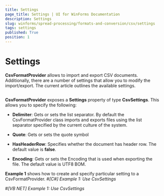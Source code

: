 ```yaml
---
title: Settings
page_title: Settings | UI for WinForms Documentation
description: Settings
slug: winforms/spread-processing/formats-and-conversion/csv/settings
tags: settings
published: True
position: 1
---
```


# Settings



__CsvFormatProvider__ allows to import and export CSV documents. Additionally, there are a number of settings that allow you to modify the import/export. The current article outlines the available settings.
			

## 

__CsvFormatProvider__ exposes a __Settings__ property of type __CsvSettings__. This allows you to specify the following:
				

* __Delimiter__: Gets or sets the list separator. By default the CsvFormatProvider class imports and exports files using the list separator specified by the current culture of the system.
						

* __Quote__: Gets or sets the quote symbol
						

* __HasHeaderRow__: Specifies whether the document has header row. The default value is __false__.
						

* __Encoding__: Gets or sets the Encoding that is used when exporting the file. The default value is UTF8 BOM.
						

__Example 1__ shows how to create and specify particular setting to a CsvFormatProvider.
				#_[C#] Example 1: Use CsvSettings_

	

#_[VB NET] Example 1: Use CsvSettings_

	


